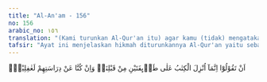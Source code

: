 ```yaml
---
title: "Al-An'am - 156"
no: 156
arabic_no: ١٥٦
translation: "(Kami turunkan Al-Qur'an itu) agar kamu (tidak) mengatakan, “Kitab itu hanya diturunkan kepada dua golongan sebelum kami (Yahudi dan Nasrani) dan sungguh, kami tidak memperhatikan apa yang mereka baca,”"
tafsir: "Ayat ini menjelaskan hikmah diturunkannya Al-Qur'an yaitu sebagai petunjuk untuk mengesakan Allah dengan cara membersihkan jiwa dari kotoran-kotoran syirik dan menjauhkan diri dari perbuatan fasik dan kejahatan-kejahatan lainnya, dan agar orang-orang Arab yang selalu menentang Al-Qur'an tidak dapat lagi mengatakan di hari akhirat, bahwa kitab-kitab Allah hanya diturunkan kepada dua golongan saja (Yahudi dan Nasrani) sebelum kami, dan sesungguhnya kami tidak memperhatikan apa yang ada dalam kitab yang diturunkan kepada mereka, karena bahasanya lain dari bahasa kami, sedang umumnya kami adalah orang-orang ummi (tidak tahu tulis baca) dan kami tidak diperintahkan untuk mengikuti isi kitab-kitab itu."
---
```

اَنْ تَقُوْلُوْٓا اِنَّمَآ اُنْزِلَ الْكِتٰبُ عَلٰى طَاۤىِٕفَتَيْنِ مِنْ قَبْلِنَاۖ وَاِنْ كُنَّا عَنْ دِرَاسَتِهِمْ لَغٰفِلِيْنَۙ 